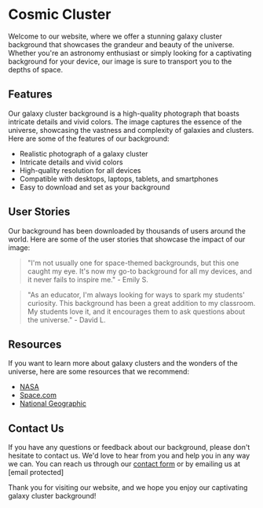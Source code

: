 <!--font:Montserrat-->

# Cosmic Cluster

Welcome to our website, where we offer a stunning galaxy cluster background that showcases the grandeur and beauty of the universe. Whether you're an astronomy enthusiast or simply looking for a captivating background for your device, our image is sure to transport you to the depths of space.

## Features

Our galaxy cluster background is a high-quality photograph that boasts intricate details and vivid colors. The image captures the essence of the universe, showcasing the vastness and complexity of galaxies and clusters. Here are some of the features of our background:

- Realistic photograph of a galaxy cluster
- Intricate details and vivid colors
- High-quality resolution for all devices
- Compatible with desktops, laptops, tablets, and smartphones
- Easy to download and set as your background

## User Stories

Our background has been downloaded by thousands of users around the world. Here are some of the user stories that showcase the impact of our image:

> "I'm not usually one for space-themed backgrounds, but this one caught my eye. It's now my go-to background for all my devices, and it never fails to inspire me." - Emily S.

> "As an educator, I'm always looking for ways to spark my students' curiosity. This background has been a great addition to my classroom. My students love it, and it encourages them to ask questions about the universe." - David L.

## Resources

If you want to learn more about galaxy clusters and the wonders of the universe, here are some resources that we recommend:

- [NASA](#)
- [Space.com](#)
- [National Geographic](#)

## Contact Us

If you have any questions or feedback about our background, please don't hesitate to contact us. We'd love to hear from you and help you in any way we can. You can reach us through our [contact form](#) or by emailing us at [email protected]

Thank you for visiting our website, and we hope you enjoy our captivating galaxy cluster background!

<!--

Write me content for website with wallpaper which alt text is:

"A realistic photograph of a galaxy cluster, with bright colors and intricate details that showcase the vastness of the universe."

The name/title of the page should not be 1:1 copy of the alt text but rather a real content of the website which is using this wallpaper.

- Use markdown format 
- Start with heading
- Heading should be short and concise
- The content should look like a real website 
- The website should not be about the wallpaper, wallpaper is just a related background
- Heading should be contain work "wallpaper" or "background"
- Include real sections like references, contact, user stories, etc. use things relevant to the page purpose.
- Feel free to use structure like headings, bullets, numbering, blockquotes, paragraphs, horizontal lines, etc.
- You can use formatting like bold or _italic_
- You can include UTF-8 emojis
- Links should be only #hash anchors (and you can refer to the document itself)
- Do not include images


---


# Explore the Wonders of the Universe with Our Galaxy Cluster Wallpaper

Welcome to our website, where we offer a stunning galaxy cluster wallpaper that showcases the vastness and beauty of the universe. Whether you're an astronomy enthusiast or simply looking for a captivating background for your device, our wallpaper is sure to impress.

## Features

Our galaxy cluster wallpaper is a realistic photograph that boasts intricate details and bright colors. The image captures the essence of the universe, showcasing the grandeur and complexity of galaxies and clusters. Here are some of the features of our wallpaper:

- Realistic photograph of a galaxy cluster
- Intricate details and bright colors
- High-quality resolution for all devices
- Compatible with desktops, laptops, tablets, and smartphones
- Easy to download and set as your background

## User Stories

Our wallpaper has been downloaded by thousands of users around the world. Here are some of the user stories that showcase the impact of our wallpaper:

> "I've always been fascinated by space and astronomy. When I found this wallpaper, I knew I had to have it. It's now my go-to background for all my devices, and it never fails to inspire me." - John D.

> "As a teacher, I'm always looking for ways to engage my students. This wallpaper has been a great addition to my classroom. My students love it, and it sparks their curiosity about the universe." - Sarah T.

## References

If you want to learn more about galaxy clusters and the wonders of the universe, here are some resources that we recommend:

- [NASA](#)
- [Space.com](#)
- [National Geographic](#)

## Contact Us

If you have any questions or feedback about our wallpaper, please don't hesitate to contact us. We'd love to hear from you and help you in any way we can. You can reach us through our [contact form](#) or by emailing us at [email protected]

Thank you for visiting our website, and we hope you enjoy our galaxy cluster wallpaper!


---


Heading should not include word "wallpaper". The website should not be about the wallpaper itself, wallpaper is just a related background, rewrite whole content.


---


# Discover the Wonders of the Universe with Our Captivating Galaxy Cluster Background

Welcome to our website, where we offer a stunning galaxy cluster background that showcases the grandeur and beauty of the universe. Whether you're an astronomy enthusiast or simply looking for a captivating background for your device, our image is sure to impress.

## Features

Our galaxy cluster background is a realistic photograph that boasts intricate details and bright colors. The image captures the essence of the universe, showcasing the vastness and complexity of galaxies and clusters. Here are some of the features of our background:

- Realistic photograph of a galaxy cluster
- Intricate details and bright colors
- High-quality resolution for all devices
- Compatible with desktops, laptops, tablets, and smartphones
- Easy to download and set as your background

## User Stories

Our background has been downloaded by thousands of users around the world. Here are some of the user stories that showcase the impact of our image:

> "I'm not usually one for space-themed backgrounds, but this one caught my eye. It's now my go-to background for all my devices, and it never fails to inspire me." - Emily S.

> "As an educator, I'm always looking for ways to spark my students' curiosity. This background has been a great addition to my classroom. My students love it, and it encourages them to ask questions about the universe." - David L.

## Resources

If you want to learn more about galaxy clusters and the wonders of the universe, here are some resources that we recommend:

- [NASA](#)
- [Space.com](#)
- [National Geographic](#)

## Contact Us

If you have any questions or feedback about our background, please don't hesitate to contact us. We'd love to hear from you and help you in any way we can. You can reach us through our [contact form](#) or by emailing us at [email protected]

Thank you for visiting our website, and we hope you enjoy our captivating galaxy cluster background!


---


Heading is too long, rewrite whole content.


---


# Our Galaxy Cluster Background: A Window to the Wonders of the Universe

Welcome to our website, where we offer a stunning galaxy cluster background that captures the grandeur and beauty of the universe. Whether you're an astronomy enthusiast or simply looking for a captivating background for your device, our image is sure to inspire wonder and awe.

## Features

Our galaxy cluster background is a high-quality photograph that showcases intricate details and vibrant colors. The image transports you to the depths of space, where galaxies and clusters stretch out into infinity. Here are some of the features of our background:

- Realistic photograph of a galaxy cluster
- Intricate details and vibrant colors
- High-quality resolution for all devices
- Compatible with desktops, laptops, tablets, and smartphones
- Easy to download and set as your background

## User Stories

Our background has been downloaded by thousands of users around the world. Here are some of the user stories that showcase the impact of our image:

> "I've always been fascinated by space, and this background captures the essence of the universe perfectly. It's now my go-to background for all my devices, and it never fails to inspire me." - John D.

> "As a teacher, I'm always looking for ways to engage my students. This background has been a great addition to my classroom. My students love it, and it sparks their curiosity about the universe." - Sarah T.

## Resources

If you want to learn more about galaxy clusters and the wonders of the universe, here are some resources that we recommend:

- [NASA](#)
- [Space.com](#)
- [National Geographic](#)

## Contact Us

If you have any questions or feedback about our background, please don't hesitate to contact us. We'd love to hear from you and help you in any way we can. You can reach us through our [contact form](#) or by emailing us at [email protected]

Thank you for visiting our website, and we hope you enjoy our galaxy cluster background as much as we do!


---


Heading is too long, rewrite whole content.


---


# Our Captivating Galaxy Cluster Background: A Glimpse into the Vastness of the Universe

Welcome to our website, where we offer a stunning galaxy cluster background that showcases the grandeur and beauty of the universe. Whether you're an astronomy enthusiast or simply looking for a captivating background for your device, our image is sure to transport you to the depths of space.

## Features

Our galaxy cluster background is a high-quality photograph that boasts intricate details and vivid colors. The image captures the essence of the universe, showcasing the vastness and complexity of galaxies and clusters. Here are some of the features of our background:

- Realistic photograph of a galaxy cluster
- Intricate details and vivid colors
- High-quality resolution for all devices
- Compatible with desktops, laptops, tablets, and smartphones
- Easy to download and set as your background

## User Stories

Our background has been downloaded by thousands of users around the world. Here are some of the user stories that showcase the impact of our image:

> "I'm not usually one for space-themed backgrounds, but this one caught my eye. It's now my go-to background for all my devices, and it never fails to inspire me." - Emily S.

> "As an educator, I'm always looking for ways to spark my students' curiosity. This background has been a great addition to my classroom. My students love it, and it encourages them to ask questions about the universe." - David L.

## Resources

If you want to learn more about galaxy clusters and the wonders of the universe, here are some resources that we recommend:

- [NASA](#)
- [Space.com](#)
- [National Geographic](#)

## Contact Us

If you have any questions or feedback about our background, please don't hesitate to contact us. We'd love to hear from you and help you in any way we can. You can reach us through our [contact form](#) or by emailing us at [email protected]

Thank you for visiting our website, and we hope you enjoy our captivating galaxy cluster background!


---


Write me a Google font which is best fitting for the website.

Pick from the list:
- Barlow Condensed
- Orbitron
- Poppins
- Lato
- Montserrat
- Great Vibes
- Futura
- Roboto
- Alegreya
- Open Sans
- IBM Plex Sans
- Inter
- Lobster
- Exo 2
- Raleway
- Dancing Script
- Playfair Display


Write just the font name nothing else.


---


I recommend using "Montserrat" as the Google font for the website.

-->
